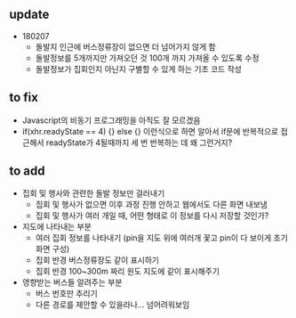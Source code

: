 ## update  
* 180207
	* 돌발지 인근에 버스정류장이 없으면 더 넘어가지 않게 함
	* 돌발정보를 5개까지만 가져오던 것 100개 까지 가져올 수 있도록 수정
	* 돌발정보가 집회인지 아닌지 구별할 수 있게 하는 기초 코드 작성

## to fix  
* Javascript의 비동기 프로그래밍을 아직도 잘 모르겠음
* if(xhr.readyState == 4) {} else {} 이런식으로 하면 알아서 if문에 반복적으로 접근해서 readyState가 4될때까지 세 번 반복하는 데 왜 그런거지?

## to add  
* 집회 및 행사와 관련한 돌발 정보만 걸러내기
	* 집회 및 행사가 없으면 이후 과정 진행 안하고 웹에서도 다른 화면 내보냄
	* 집회 및 행사가 여러 개일 때, 어떤 형태로 이 정보를 다시 저장할 것인가?
* 지도에 나타내는 부분
	* 여러 집회 정보를 나타내기 (pin을 지도 위에 여러개 꽃고 pin이 다 보이게 초기화면 구성)
	* 집회 반경 버스정류장도 같이 표시하기
	* 집회 반경 100~300m 짜리 원도 지도에 같이 표시해주기
* 영향받는 버스들 알려주는 부분
	* 버스 번호만 추리기
	* 다른 경로를 제안할 수 있을라나... 넘어려워보임
